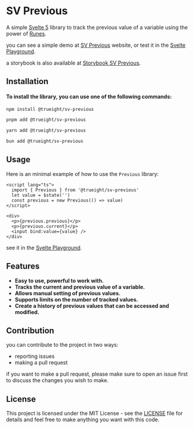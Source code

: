 # SV Previous

A simple [Svelte 5](https://svelte.dev/) library to track the previous value of a variable using the power of [Runes](https://svelte.dev/docs/svelte/what-are-runes). 

you can see a simple demo at [SV Previous](https://sv-previous.vercel.app/) website, or test it in the [Svelte Playground](https://sv-previous.vercel.app/).

a storybook is also available at [Storybook SV Previous](https://storybook.sv-previous.vercel.app/).

## Installation

#### To install the library, you can use one of the following commands:

```bash
npm install @trueight/sv-previous
```
```bash
pnpm add @trueight/sv-previous
```
```bash
yarn add @trueight/sv-previous
```
```bash
bun add @trueight/sv-previous
```	

## Usage

Here is an minimal example of how to use the `Previous` library:

```svelte
<script lang="ts">
  import { Previous } from '@trueight/sv-previous'
  let value = $state('')
  const previous = new Previous(() => value)
</script>

<div>
  <p>{previous.previous}</p>
  <p>{previous.current}</p>
  <input bind:value={value} />
</div>
```
see it in the [Svelte Playground](https://sv-previous.vercel.app/).

## Features

- **Easy to use, powerful to work with.**
- **Tracks the current and previous value of a variable.**
- **Allows manual setting of previous values.**
- **Supports limits on the number of tracked values.**
- **Create a history of previous values that can be accessed and modified.**

## Contribution

you can contribute to the project in two ways:
- reporting issues
- making a pull request

if you want to make a pull request, please make sure to open an issue first to discuss the changes you wish to make.

## License

This project is licensed under the MIT License - see the [LICENSE](LICENSE) file for details and feel free to make anything you want with this code.

